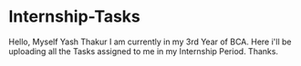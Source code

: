 # Internship-Tasks
Hello, Myself Yash Thakur
I am currently in my 3rd Year of BCA.
Here i'll be uploading all the Tasks assigned to me in my Internship Period.
Thanks.
